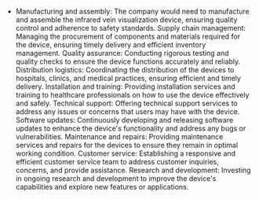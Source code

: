   - Manufacturing and assembly: The company would need to manufacture and assemble the infrared vein visualization device, ensuring quality control and adherence to safety standards.
   Supply chain management: Managing the procurement of components and materials required for the device, ensuring timely delivery and efficient inventory management.
   Quality assurance: Conducting rigorous testing and quality checks to ensure the device functions accurately and reliably.
   Distribution logistics: Coordinating the distribution of the devices to hospitals, clinics, and medical practices, ensuring efficient and timely delivery.
   Installation and training: Providing installation services and training to healthcare professionals on how to use the device effectively and safely.
   Technical support: Offering technical support services to address any issues or concerns that users may have with the device.
   Software updates: Continuously developing and releasing software updates to enhance the device's functionality and address any bugs or vulnerabilities.
   Maintenance and repairs: Providing maintenance services and repairs for the devices to ensure they remain in optimal working condition.
   Customer service: Establishing a responsive and efficient customer service team to address customer inquiries, concerns, and provide assistance.
   Research and development: Investing in ongoing research and development to improve the device's capabilities and explore new features or applications.

